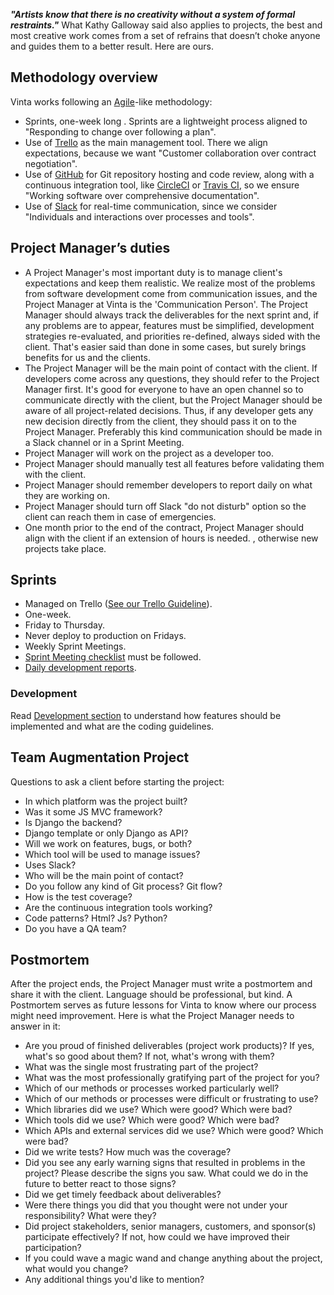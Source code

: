 ___"Artists know that there is no creativity without a system of formal restraints."___ What Kathy Galloway said also applies to projects, the best and most creative work comes from a set of refrains that doesn’t  choke anyone and guides them to a better result. Here are ours.

## Methodology overview
Vinta works following an [Agile](http://www.agilemanifesto.org/)-like methodology:
- Sprints, one-week long . Sprints are a lightweight process aligned to "Responding to change over following a plan".
- Use of [Trello](https://trello.com/) as the main management tool. There we align expectations, because we want "Customer collaboration over contract negotiation".
- Use of [GitHub](https://github.com/) for Git repository hosting and code review, along with a  continuous integration tool, like [CircleCI](http://circleci.com/) or [Travis CI](https://travis-ci.org), so  we ensure "Working software over comprehensive documentation".
- Use of [Slack](https://slack.com/) for real-time communication, since we consider "Individuals and interactions over processes and tools".

## Project Manager’s duties
- A Project Manager's most important duty is to manage client's expectations and keep them realistic. We realize most of the problems from software development come from communication issues, and the Project Manager at Vinta is the 'Communication Person'. The Project Manager should always track the deliverables for the next sprint and, if any problems are to appear, features must be simplified, development strategies re-evaluated, and priorities re-defined, always sided  with the client. That's easier said than done in some cases, but surely brings benefits for us and the clients.
- The Project Manager will be the main point of contact with the client. If developers come across any questions, they should refer to the Project Manager first. It's good for everyone to have an open channel so to communicate directly with the client, but the Project Manager should be aware of all project-related decisions. Thus, if any developer gets any new decision directly from the client, they should pass it on to the Project Manager. Preferably this kind communication should be made in a Slack channel or in a Sprint Meeting.
- Project Manager will work on the project as a developer too.
- Project Manager should manually test all features before validating them with the client.
- Project Manager should remember developers to report daily on what they are working on.
- Project Manager should turn off Slack "do not disturb" option so the client can reach them in case of emergencies.
- One month prior to  the end of the contract, Project Manager should align with the client if an extension of hours is needed. , otherwise new projects take place.

## Sprints
- Managed on Trello ([See our Trello Guideline](guidelines/guideline_trello.md)).
- One-week.
- Friday to Thursday.
- Never deploy to production on Fridays.
- Weekly Sprint Meetings.
- [Sprint Meeting checklist](checklists/sprint_meeting.md) must be followed.
- [Daily development reports](development.md#daily-reporting).

### Development
Read [Development section](development.md#development) to understand how features should be implemented and what are the coding guidelines.

## Team Augmentation Project
Questions to ask a client before starting the project:

- In which platform was the project built?
- Was it some JS MVC framework?
- Is Django the backend?
- Django template or only Django as API?
- Will we work on features, bugs, or both?
- Which tool will be used to manage issues?
- Uses Slack?
- Who will be the main point of contact?
- Do you follow any kind of Git process? Git flow?
- How is the test coverage?
- Are the continuous integration tools working?
- Code patterns? Html? Js? Python?
- Do you have a QA team?

## Postmortem
After the project ends, the Project Manager must write a postmortem and share it with the client. Language should be professional, but kind. A Postmortem serves as future lessons for Vinta to know where our process might need improvement. Here is what the Project Manager needs to answer in it:

- Are you proud of finished deliverables (project work products)? If yes, what's so good about them? If not, what's wrong with them?
- What was the single most frustrating part of the project?
- What was the most professionally gratifying part of the project for you?
- Which of our methods or processes worked particularly well?
- Which of our methods or processes were difficult or frustrating to use?
- Which libraries did we  use? Which were good? Which were bad?
- Which tools did we use? Which were good? Which were bad?
- Which APIs and external services did we use? Which were good? Which were bad?
- Did we write tests? How much was the coverage?
- Did you see any early warning signs that resulted in problems in the project? Please describe the signs you saw. What could we do in the future to better react to those signs?
- Did we get timely feedback about deliverables?
- Were there things you did that you thought were not under your responsibility? What were they?
- Did project stakeholders, senior managers, customers, and sponsor(s) participate effectively? If not, how could we have improved their participation?
- If you could wave a magic wand and change anything about the project, what would you change?
- Any additional things you'd like to mention?
